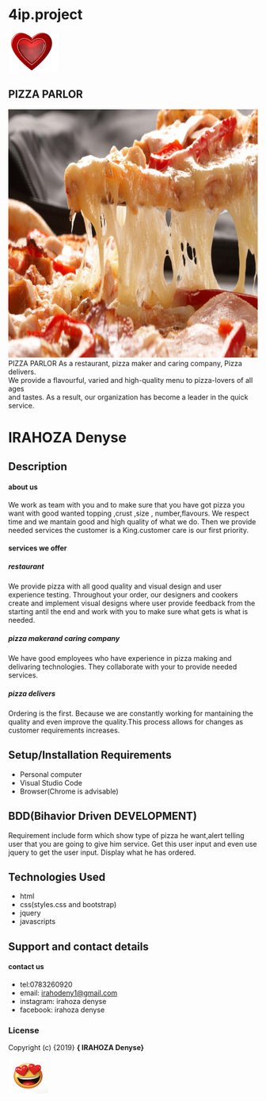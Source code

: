 # 4ip.project
 <img src="img/download.jpeg" width=100 height= 80>
 
  ##  PIZZA PARLOR
<img src="img/19_Pizza.jpg" width=800 height=500>
  PIZZA PARLOR As a restaurant, pizza maker and caring company, Pizza delivers.<br> 
We provide a flavourful, varied and high-quality menu to pizza-lovers of all ages<br>
 and tastes. As a result, our organization has become a leader in the quick service. <br>



#  IRAHOZA Denyse

## Description
#### about us
We work as team with you and to make sure that you have got pizza you want with good wanted topping ,crust ,size , number,flavours. 
We respect time and we mantain good and high quality of what we do.
Then we provide needed services the customer is a King.customer care is our first priority.
#### services we offer
##### restaurant
We provide pizza with all good quality and visual design and user experience testing. Throughout your order, our designers and cookers create and implement visual designs where user provide feedback from the starting antil the end and work with you to make sure what gets is what is needed.
##### pizza makerand caring company
We have good employees  who have experience in pizza making  and delivaring technologies. They collaborate with your to provide needed services.
##### pizza delivers
Ordering is the first. Because we are constantly working for mantaining the quality and even improve the quality.This process allows for changes as customer requirements increases.
 ## Setup/Installation Requirements
 
   * Personal computer
   * Visual Studio Code
   * Browser(Chrome is advisable)
   
## BDD(Bihavior Driven DEVELOPMENT)
Requirement include form which show type of pizza he want,alert telling user that you are going to give him service.
 Get this user input and even use jquery to get the user input.
 Display what he has ordered.
## Technologies Used
* html
* css(styles.css and bootstrap)
* jquery
* javascripts
##
 ## Support and contact details
#### contact us
* tel:0783260920
* email: irahodeny1@gmail.com
* instagram: irahoza denyse
* facebook: irahoza denyse
### License

Copyright (c) {2019} **{ IRAHOZA Denyse}** 

<img src="img/istockphoto-854564820-612x612.jpg" width=80 height=70>